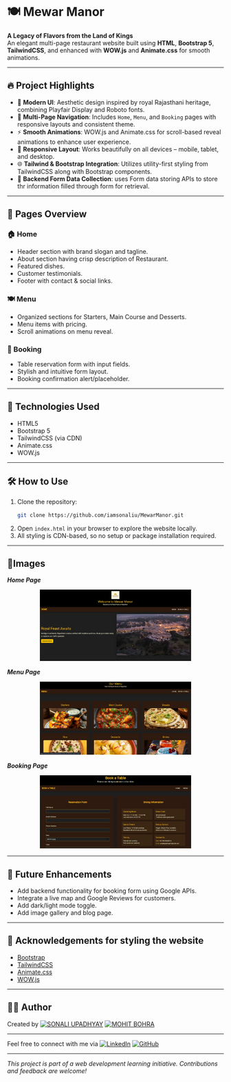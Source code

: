 # 🍽️ Mewar Manor

**A Legacy of Flavors from the Land of Kings**  
An elegant multi-page restaurant website built using **HTML**, **Bootstrap 5**, **TailwindCSS**, and enhanced with **WOW.js** and **Animate.css** for smooth animations.

---

## 🔥 Project Highlights

- 🎨 **Modern UI**: Aesthetic design inspired by royal Rajasthani heritage, combining Playfair Display and Roboto fonts.
- 🧭 **Multi-Page Navigation**: Includes `Home`, `Menu`, and `Booking` pages with responsive layouts and consistent theme.
- ⚡ **Smooth Animations**: WOW.js and Animate.css for scroll-based reveal animations to enhance user experience.
- 📱 **Responsive Layout**: Works beautifully on all devices – mobile, tablet, and desktop.
- 🌐 **Tailwind & Bootstrap Integration**: Utilizes utility-first styling from TailwindCSS along with Bootstrap components.
- 📃 **Backend Form Data Collection**: uses Form data storing APIs to store thr information filled through form for retrieval.
---

## 📁 Pages Overview

### 🏠 Home
- Header section with brand slogan and tagline.
- About section having crisp description of Restaurant.
- Featured dishes.
- Customer testimonials.
- Footer with contact & social links.

### 🍽️ Menu
- Organized sections for Starters, Main Course and Desserts.
- Menu items with pricing.
- Scroll animations on menu reveal.

### 📅 Booking
- Table reservation form with input fields.
- Stylish and intuitive form layout.
- Booking confirmation alert/placeholder.

---

## 🚀 Technologies Used

- HTML5
- Bootstrap 5
- TailwindCSS (via CDN)
- Animate.css
- WOW.js

---

## 🛠️ How to Use

1. Clone the repository:
    ```bash
    git clone https://github.com/iamsonaliu/MewarManor.git
    ```
2. Open `index.html` in your browser to explore the website locally.
3. All styling is CDN-based, so no setup or package installation required.

---
## 📸Images
**_Home Page_**
<div align="center">
    <img width="70%" src="Screenshot 2025-05-27 092620.png" alt="Home Page">
</div>

**_Menu Page_**
<div align="center">
    <img width="70%" src="Screenshot 2025-05-27 092653.png" alt="Menu Page">
</div>

**_Booking Page_**
<div align="center">
    <img width="70%" src="Screenshot 2025-05-27 092712.png" alt="Booking Page">
</div>

---
## 📌 Future Enhancements

- Add backend functionality for booking form using Google APIs.
- Integrate a live map and Google Reviews for customers.
- Add dark/light mode toggle.
- Add image gallery and blog page.

---

## 🙌 Acknowledgements for styling the website

- [Bootstrap](https://getbootstrap.com/)
- [TailwindCSS](https://tailwindcss.com/)
- [Animate.css](https://animate.style/)
- [WOW.js](https://wowjs.uk/)
---

## 🧑‍🍳 Author

Created by [![SONALI UPADHYAY](https://img.shields.io/badge/SONALI-Profile-blue?style=for-the-badge)](https://www.linkedin.com/in/sonali-upadhyay-a75660283/)
[![MOHIT BOHRA](https://img.shields.io/badge/MOHIT-Profile-blue?style=for-the-badge)]((https://www.linkedin.com/in/mohit-bohra-b30a21251/))

---
Feel free to connect with me via [![LinkedIn](https://img.shields.io/badge/-LinkedIn-blue?style=flat-square&logo=Linkedin&logoColor=white&link=https://www.linkedin.com/in/sonali-upadhyay-a75660283/)](https://www.linkedin.com/in/sonali-upadhyay-a75660283/)
[![GitHub](https://img.shields.io/badge/-GitHub-black?style=flat-square&logo=github&logoColor=white&link=https://github.com/iamsonaliu)](https://github.com/iamsonaliu)

---

_This project is part of a web development learning initiative. Contributions and feedback are welcome!_
